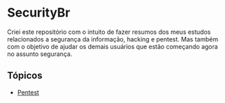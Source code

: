 # SecurityBr
Criei este repositório com o intuito de fazer resumos dos meus estudos relacionados a segurança da informação, hacking e pentest. Mas também com o objetivo de ajudar os demais usuários que estão começando agora no assunto segurança.


## Tópicos

- [Pentest](./Assuntos/Pentest.md)
